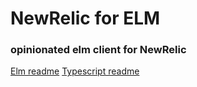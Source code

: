 # NewRelic for ELM

### opinionated elm client for NewRelic

[Elm readme](https://github.com/damjack/elm-newrelic-nreum.elm/blob/main/README.md)
[Typescript readme](https://github.com/damjack/elm-newrelic-nreum.js/blob/main/README.md)
